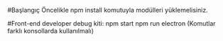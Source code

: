 #Başlangıç
Öncelikle npm install komutuyla modülleri yüklemelisiniz.

#Front-end developer debug kiti:
npm start
npm run electron
(Komutlar farklı konsollarda kullanılmalı)
